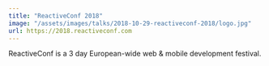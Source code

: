 ```yaml
---
title: "ReactiveConf 2018"
image: "/assets/images/talks/2018-10-29-reactiveconf-2018/logo.jpg"
url: https://2018.reactiveconf.com
---
```


ReactiveConf is a 3 day European-wide web & mobile development festival.
